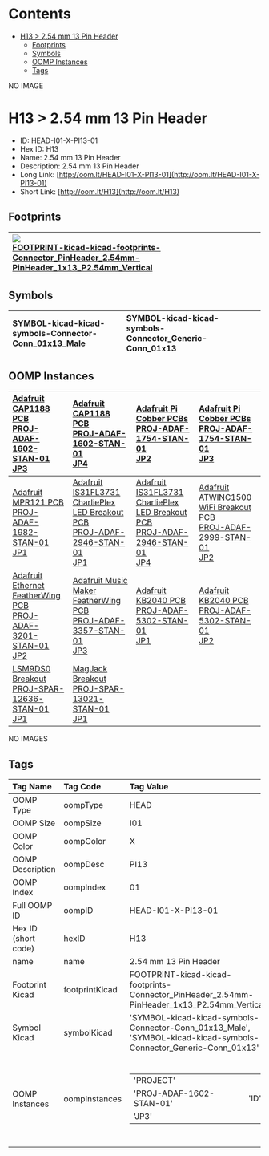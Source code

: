 



Contents
========

* [H13 > 2.54 mm 13 Pin Header](#h13--254-mm-13-pin-header)
	* [Footprints](#footprints)
	* [Symbols](#symbols)
	* [OOMP Instances](#oomp-instances)
	* [Tags](#tags)
  
NO IMAGE  
# H13 > 2.54 mm 13 Pin Header

- ID: HEAD-I01-X-PI13-01
- Hex ID: H13
- Name: 2.54 mm 13 Pin Header
- Description: 2.54 mm 13 Pin Header
- Long Link: [http://oom.lt/HEAD-I01-X-PI13-01](http://oom.lt/HEAD-I01-X-PI13-01)
- Short Link: [http://oom.lt/H13](http://oom.lt/H13)

## Footprints
  

|[![](https://raw.githubusercontent.com/oomlout/oomlout_OOMP_eda_V2/FOOTPRINT/kicad/kicad-footprints/Connector_PinHeader_2.54mm/PinHeader_1x13_P2.54mm_Vertical/main/image_140.png)<br>FOOTPRINT-kicad-kicad-footprints-Connector_PinHeader_2.54mm-PinHeader_1x13_P2.54mm_Vertical](https://github.com/oomlout/oomlout_OOMP_eda_V2/FOOTPRINT/kicad/kicad-footprints/Connector_PinHeader_2.54mm/PinHeader_1x13_P2.54mm_Vertical/tree/main/)||||
| :--- | :--- | :--- | :--- |

## Symbols
  

|![]()<br>SYMBOL-kicad-kicad-symbols-Connector-Conn_01x13_Male|![]()<br>SYMBOL-kicad-kicad-symbols-Connector_Generic-Conn_01x13|||
| :--- | :--- | :--- | :--- |

## OOMP Instances
  

|[Adafruit CAP1188 PCB<br>PROJ-ADAF-1602-STAN-01<br>JP3](https://github.com/oomlout/oomlout_OOMP_projects_V2/PROJ/ADAF/1602/STAN/01/tree/main/)|[Adafruit CAP1188 PCB<br>PROJ-ADAF-1602-STAN-01<br>JP4](https://github.com/oomlout/oomlout_OOMP_projects_V2/PROJ/ADAF/1602/STAN/01/tree/main/)|[Adafruit Pi Cobber PCBs<br>PROJ-ADAF-1754-STAN-01<br>JP2](https://github.com/oomlout/oomlout_OOMP_projects_V2/PROJ/ADAF/1754/STAN/01/tree/main/)|[Adafruit Pi Cobber PCBs<br>PROJ-ADAF-1754-STAN-01<br>JP3](https://github.com/oomlout/oomlout_OOMP_projects_V2/PROJ/ADAF/1754/STAN/01/tree/main/)|
| :--- | :--- | :--- | :--- |
|[Adafruit MPR121 PCB<br>PROJ-ADAF-1982-STAN-01<br>JP1](https://github.com/oomlout/oomlout_OOMP_projects_V2/PROJ/ADAF/1982/STAN/01/tree/main/)|[Adafruit IS31FL3731 CharliePlex LED Breakout PCB<br>PROJ-ADAF-2946-STAN-01<br>JP1](https://github.com/oomlout/oomlout_OOMP_projects_V2/PROJ/ADAF/2946/STAN/01/tree/main/)|[Adafruit IS31FL3731 CharliePlex LED Breakout PCB<br>PROJ-ADAF-2946-STAN-01<br>JP4](https://github.com/oomlout/oomlout_OOMP_projects_V2/PROJ/ADAF/2946/STAN/01/tree/main/)|[Adafruit ATWINC1500 WiFi Breakout PCB<br>PROJ-ADAF-2999-STAN-01<br>JP2](https://github.com/oomlout/oomlout_OOMP_projects_V2/PROJ/ADAF/2999/STAN/01/tree/main/)|
|[Adafruit Ethernet FeatherWing PCB<br>PROJ-ADAF-3201-STAN-01<br>JP2](https://github.com/oomlout/oomlout_OOMP_projects_V2/PROJ/ADAF/3201/STAN/01/tree/main/)|[Adafruit Music Maker FeatherWing PCB<br>PROJ-ADAF-3357-STAN-01<br>JP3](https://github.com/oomlout/oomlout_OOMP_projects_V2/PROJ/ADAF/3357/STAN/01/tree/main/)|[Adafruit KB2040 PCB<br>PROJ-ADAF-5302-STAN-01<br>JP1](https://github.com/oomlout/oomlout_OOMP_projects_V2/PROJ/ADAF/5302/STAN/01/tree/main/)|[Adafruit KB2040 PCB<br>PROJ-ADAF-5302-STAN-01<br>JP2](https://github.com/oomlout/oomlout_OOMP_projects_V2/PROJ/ADAF/5302/STAN/01/tree/main/)|
|[LSM9DS0 Breakout<br>PROJ-SPAR-12636-STAN-01<br>JP1](https://github.com/oomlout/oomlout_OOMP_projects_V2/PROJ/SPAR/12636/STAN/01/tree/main/)|[MagJack Breakout<br>PROJ-SPAR-13021-STAN-01<br>JP1](https://github.com/oomlout/oomlout_OOMP_projects_V2/PROJ/SPAR/13021/STAN/01/tree/main/)|||
  
NO IMAGES  
## Tags
  

|Tag Name|Tag Code|Tag Value|
| :--- | :--- | :--- |
|OOMP Type|oompType|HEAD|
|OOMP Size|oompSize|I01|
|OOMP Color|oompColor|X|
|OOMP Description|oompDesc|PI13|
|OOMP Index|oompIndex|01|
|Full OOMP ID|oompID|HEAD-I01-X-PI13-01|
|Hex ID (short code)|hexID|H13|
|name|name|2.54 mm 13 Pin Header|
|Footprint Kicad|footprintKicad|FOOTPRINT-kicad-kicad-footprints-Connector_PinHeader_2.54mm-PinHeader_1x13_P2.54mm_Vertical|
|Symbol Kicad|symbolKicad|'SYMBOL-kicad-kicad-symbols-Connector-Conn_01x13_Male', 'SYMBOL-kicad-kicad-symbols-Connector_Generic-Conn_01x13'|
|OOMP Instances|oompInstances|<table><tr><td>'PROJECT'</td></tr><tr><td> 'PROJ-ADAF-1602-STAN-01'</td><td> 'ID'</td></tr><tr><td> 'JP3'</td></tr></table></td><td> <table><tr><td>'PROJECT'</td></tr><tr><td> 'PROJ-ADAF-1602-STAN-01'</td><td> 'ID'</td></tr><tr><td> 'JP4'</td></tr></table></td><td> <table><tr><td>'PROJECT'</td></tr><tr><td> 'PROJ-ADAF-1754-STAN-01'</td><td> 'ID'</td></tr><tr><td> 'JP2'</td></tr></table></td><td> <table><tr><td>'PROJECT'</td></tr><tr><td> 'PROJ-ADAF-1754-STAN-01'</td><td> 'ID'</td></tr><tr><td> 'JP3'</td></tr></table></td><td> <table><tr><td>'PROJECT'</td></tr><tr><td> 'PROJ-ADAF-1982-STAN-01'</td><td> 'ID'</td></tr><tr><td> 'JP1'</td></tr></table></td><td> <table><tr><td>'PROJECT'</td></tr><tr><td> 'PROJ-ADAF-2946-STAN-01'</td><td> 'ID'</td></tr><tr><td> 'JP1'</td></tr></table></td><td> <table><tr><td>'PROJECT'</td></tr><tr><td> 'PROJ-ADAF-2946-STAN-01'</td><td> 'ID'</td></tr><tr><td> 'JP4'</td></tr></table></td><td> <table><tr><td>'PROJECT'</td></tr><tr><td> 'PROJ-ADAF-2999-STAN-01'</td><td> 'ID'</td></tr><tr><td> 'JP2'</td></tr></table></td><td> <table><tr><td>'PROJECT'</td></tr><tr><td> 'PROJ-ADAF-3201-STAN-01'</td><td> 'ID'</td></tr><tr><td> 'JP2'</td></tr></table></td><td> <table><tr><td>'PROJECT'</td></tr><tr><td> 'PROJ-ADAF-3357-STAN-01'</td><td> 'ID'</td></tr><tr><td> 'JP3'</td></tr></table></td><td> <table><tr><td>'PROJECT'</td></tr><tr><td> 'PROJ-ADAF-5302-STAN-01'</td><td> 'ID'</td></tr><tr><td> 'JP1'</td></tr></table></td><td> <table><tr><td>'PROJECT'</td></tr><tr><td> 'PROJ-ADAF-5302-STAN-01'</td><td> 'ID'</td></tr><tr><td> 'JP2'</td></tr></table></td><td> <table><tr><td>'PROJECT'</td></tr><tr><td> 'PROJ-SPAR-12636-STAN-01'</td><td> 'ID'</td></tr><tr><td> 'JP1'</td></tr></table></td><td> <table><tr><td>'PROJECT'</td></tr><tr><td> 'PROJ-SPAR-13021-STAN-01'</td><td> 'ID'</td></tr><tr><td> 'JP1'</td></tr></table>|
||||
